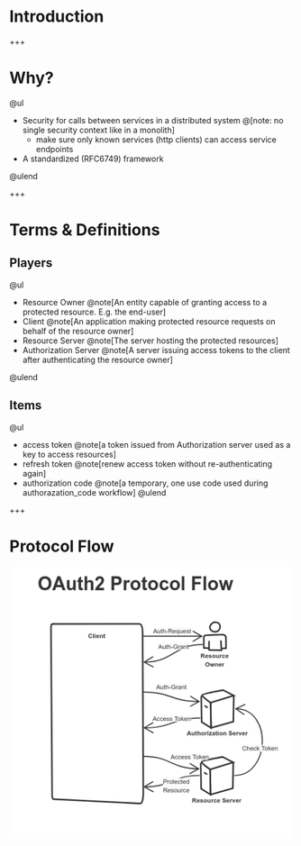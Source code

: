 # Introduction

+++

# Why?

@ul
- Security for calls between services in a distributed system @[note: no single security context like in a monolith]
    - make sure only known services (http clients) can access service endpoints
- A standardized (RFC6749) framework

@ulend

+++
# Terms & Definitions

## Players
@ul

- Resource Owner @note[An entity capable of granting access to a protected resource. E.g. the end-user]
- Client @note[An application making protected resource requests on behalf of the resource owner]
- Resource Server @note[The server hosting the protected resources]
- Authorization Server @note[A server issuing access tokens to the client after authenticating the resource owner]

@ulend

## Items
@ul
- access token @note[a token issued from Authorization server used as a key to access resources]
- refresh token @note[renew access token without re-authenticating again]
- authorization code @note[a temporary, one use code used during authorazation_code workflow]
@ulend

+++

# Protocol Flow
![Protocol flow](assets/img/abstract%20OAuth2%20protocol%20flow.png)

